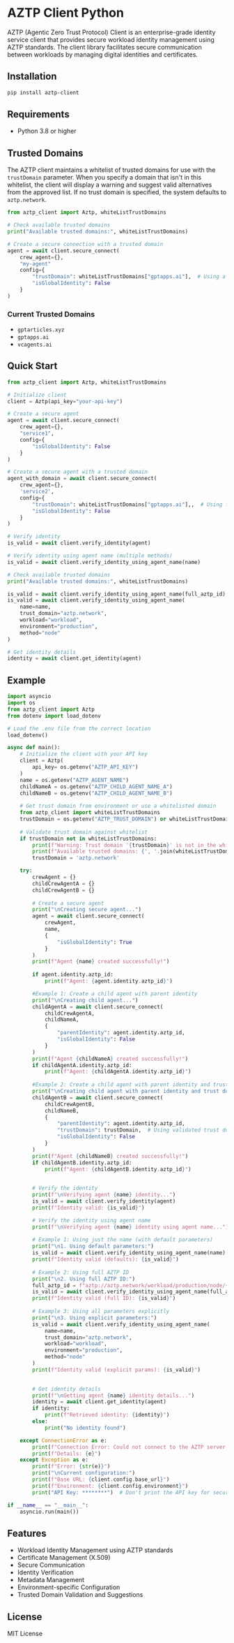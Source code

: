 # AZTP Client Python

AZTP (Agentic Zero Trust Protocol) Client is an enterprise-grade identity service client that provides secure workload identity management using AZTP standards. The client library facilitates secure communication between workloads by managing digital identities and certificates.

## Installation

```bash
pip install aztp-client
```

## Requirements

- Python 3.8 or higher

## Trusted Domains

The AZTP client maintains a whitelist of trusted domains for use with the `trustDomain` parameter. When you specify a domain that isn't in this whitelist, the client will display a warning and suggest valid alternatives from the approved list. If no trust domain is specified, the system defaults to `aztp.network`.

```python
from aztp_client import Aztp, whiteListTrustDomains

# Check available trusted domains
print("Available trusted domains:", whiteListTrustDomains)

# Create a secure connection with a trusted domain
agent = await client.secure_connect(
    crew_agent={},
    "my-agent"
    config={
        "trustDomain": whiteListTrustDomains["gptapps.ai"],  # Using a whitelisted domain
        "isGlobalIdentity": False
    }
)
```

### Current Trusted Domains
- `gptarticles.xyz`
- `gptapps.ai`
- `vcagents.ai`

## Quick Start

```python
from aztp_client import Aztp, whiteListTrustDomains

# Initialize client
client = Aztp(api_key="your-api-key")

# Create a secure agent
agent = await client.secure_connect(
    crew_agent={},
    "service1", 
    config={
        "isGlobalIdentity": False
    }
)

# Create a secure agent with a trusted domain
agent_with_domain = await client.secure_connect(
    crew_agent={},
    'service2',
    config={
        "trustDomain": whiteListTrustDomains["gptapps.ai"],,  # Using first whitelisted domain
        "isGlobalIdentity": False
    }
)

# Verify identity
is_valid = await client.verify_identity(agent)

# Verify identity using agent name (multiple methods)
is_valid = await client.verify_identity_using_agent_name(name)

# Check available trusted domains
print("Available trusted domains:", whiteListTrustDomains)

is_valid = await client.verify_identity_using_agent_name(full_aztp_id)
is_valid = await client.verify_identity_using_agent_name(
    name=name,
    trust_domain="aztp.network",
    workload="workload",
    environment="production",
    method="node"
)

# Get identity details
identity = await client.get_identity(agent)
```
## Example

```python
import asyncio
import os
from aztp_client import Aztp
from dotenv import load_dotenv

# Load the .env file from the correct location
load_dotenv()

async def main():
    # Initialize the client with your API key
    client = Aztp(
        api_key= os.getenv("AZTP_API_KEY")
    )
    name = os.getenv("AZTP_AGENT_NAME")
    childNameA = os.getenv("AZTP_CHILD_AGENT_NAME_A")
    childNameB = os.getenv("AZTP_CHILD_AGENT_NAME_B")
    
    # Get trust domain from environment or use a whitelisted domain
    from aztp_client import whiteListTrustDomains
    trustDomain = os.getenv("AZTP_TRUST_DOMAIN") or whiteListTrustDomains["gptapps.ai"]
    
    # Validate trust domain against whitelist
    if trustDomain not in whiteListTrustDomains:
        print(f"Warning: Trust domain '{trustDomain}' is not in the whitelist.")
        print(f"Available trusted domains: {', '.join(whiteListTrustDomains)}")
        trustDomain = 'aztp.network'

    try:
        crewAgent = {}
        childCrewAgentA = {}
        childCrewAgentB = {}
        
        # Create a secure agent
        print("\nCreating secure agent...")
        agent = await client.secure_connect(
            crewAgent, 
            name,
            {
                "isGlobalIdentity": True
            }
        )
        print(f"Agent {name} created successfully!")
        
        if agent.identity.aztp_id:
            print(f"Agent: {agent.identity.aztp_id}")

        #Example 1: Create a child agent with parent identity
        print("\nCreating child agent...")
        childAgentA = await client.secure_connect(
            childCrewAgentA, 
            childNameA,
            {
                "parentIdentity": agent.identity.aztp_id,
                "isGlobalIdentity": False
            }
        )
        print(f"Agent {childNameA} created successfully!")
        if childAgentA.identity.aztp_id:
            print(f"Agent: {childAgentA.identity.aztp_id}")
        
        #Example 2: Create a child agent with parent identity and trust domain
        print("\nCreating child agent with parent identity and trust domain...")
        childAgentB = await client.secure_connect(
            childCrewAgentB, 
            childNameB,
            {
                "parentIdentity": agent.identity.aztp_id,
                "trustDomain": trustDomain,  # Using validated trust domain from whitelist
                "isGlobalIdentity": False
            }
        )
        print(f"Agent {childNameB} created successfully!")
        if childAgentB.identity.aztp_id:
            print(f"Agent: {childAgentB.identity.aztp_id}")

        
        # Verify the identity
        print(f"\nVerifying agent {name} identity...")
        is_valid = await client.verify_identity(agent)
        print(f"Identity valid: {is_valid}")

        # Verify the identity using agent name
        print(f"\nVerifying agent {name} identity using agent name...")
        
        # Example 1: Using just the name (with default parameters)
        print("\n1. Using default parameters:")
        is_valid = await client.verify_identity_using_agent_name(name)
        print(f"Identity valid (defaults): {is_valid}")
        
        # Example 2: Using full AZTP ID
        print("\n2. Using full AZTP ID:")
        full_aztp_id = f"aztp://aztp.network/workload/production/node/{name}"
        is_valid = await client.verify_identity_using_agent_name(full_aztp_id)
        print(f"Identity valid (full ID): {is_valid}")
        
        # Example 3: Using all parameters explicitly
        print("\n3. Using explicit parameters:")
        is_valid = await client.verify_identity_using_agent_name(
            name=name,
            trust_domain="aztp.network",
            workload="workload",
            environment="production",
            method="node"
        )
        print(f"Identity valid (explicit params): {is_valid}")

        
        # Get identity details
        print(f"\nGetting agent {name} identity details...")
        identity = await client.get_identity(agent)
        if identity:
            print(f"Retrieved identity: {identity}")
        else:
            print("No identity found") 

    except ConnectionError as e:
        print(f"Connection Error: Could not connect to the AZTP server. Please check your connection and server URL.")
        print(f"Details: {e}")
    except Exception as e:
        print(f"Error: {str(e)}")
        print("\nCurrent configuration:")
        print(f"Base URL: {client.config.base_url}")
        print(f"Environment: {client.config.environment}")
        print("API Key: ********")  # Don't print the API key for security

if __name__ == "__main__":
    asyncio.run(main())
```

## Features

- Workload Identity Management using AZTP standards
- Certificate Management (X.509)
- Secure Communication
- Identity Verification
- Metadata Management
- Environment-specific Configuration
- Trusted Domain Validation and Suggestions

## License

MIT License 